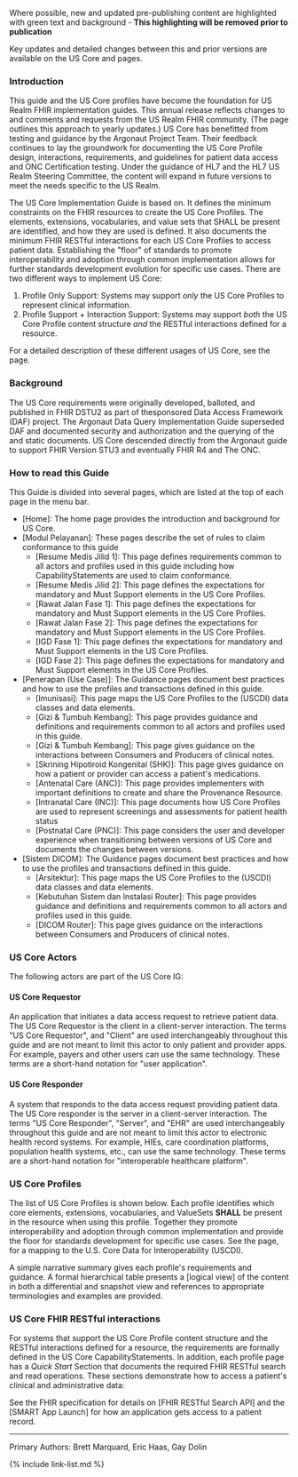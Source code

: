 <!-- {% include note-to-balloters.md %}  -->

Where possible, new and updated pre-publishing content are highlighted with green text and background - **This highlighting will be removed prior to publication**

Key updates and detailed changes between this and prior versions are available on the US Core and pages.

### Introduction

This guide and the US Core profiles have become the foundation for US Realm FHIR implementation guides. This annual release reflects changes to and comments and requests from the US Realm FHIR community. (The page outlines this approach to yearly updates.)  US Core has benefitted from testing and guidance by the Argonaut Project Team. Their feedback continues to lay the groundwork for documenting the US Core Profile design, interactions, requirements, and guidelines for patient data access and ONC Certification testing. Under the guidance of HL7 and the HL7 US Realm Steering Committee, the content will expand in future versions to meet the needs specific to the US Realm.

The US Core Implementation Guide is based on. It defines the minimum constraints on the FHIR resources to create the US Core Profiles. The elements, extensions, vocabularies, and value sets that SHALL be present are identified, and how they are used is defined.  It also documents the minimum FHIR RESTful interactions for each US Core Profiles to access patient data. Establishing the "floor" of standards to promote interoperability and adoption through common implementation allows for further standards development evolution for specific use cases. There are two different ways to implement US Core:
1. Profile Only Support: Systems may support *only* the US Core Profiles to represent clinical information.
2. Profile Support + Interaction Support: Systems may support *both* the US Core Profile content structure *and* the RESTful interactions defined for a resource.

For a detailed description of these different usages of US Core, see the page.

### Background

The US Core requirements were originally developed, balloted, and published in FHIR DSTU2 as part of thesponsored Data Access Framework (DAF) project. The Argonaut Data Query Implementation Guide superseded DAF and documented security and authorization and the querying of the and static documents. US Core descended directly from the Argonaut guide to support FHIR Version STU3 and eventually FHIR R4 and The ONC.

### How to read this Guide

This Guide is divided into several pages, which are listed at the top of each page in the menu bar.
- [Home]\: The home page provides the introduction and background for US Core.
- [Modul Pelayanan]\: These pages describe the set of rules to claim conformance to this guide
  - [Resume Medis Jilid 1]\: This page defines requirements common to all actors and profiles used in this guide including how CapabilityStatements are used to claim conformance.
  - [Resume Medis Jilid 2]\: This page defines the expectations for mandatory and Must Support elements in the US Core Profiles.
  - [Rawat Jalan Fase 1]\: This page defines the expectations for mandatory and Must Support elements in the US Core Profiles.
  - [Rawat Jalan Fase 2]\: This page defines the expectations for mandatory and Must Support elements in the US Core Profiles.
  - [IGD Fase 1]\: This page defines the expectations for mandatory and Must Support elements in the US Core Profiles.
  - [IGD Fase 2]\: This page defines the expectations for mandatory and Must Support elements in the US Core Profiles.
- [Penerapan (Use Case)]\: The Guidance pages document best practices and how to use the profiles and transactions defined in this guide.
  - [Imunisasi]\: This page maps the US Core Profiles to the (USCDI) data classes and data elements.
  - [Gizi & Tumbuh Kembang]\: This page provides guidance and definitions and requirements common to all actors and profiles used in this guide.
  - [Gizi & Tumbuh Kembang]\: This page gives guidance on the interactions between Consumers and Producers of clinical notes.
  - [Skrining Hipotiroid Kongenital (SHK)]\: This page gives guidance on how a patient or provider can access a patient's medications.
  - [Antenatal Care (ANC)]\: This page provides implementers with important definitions to create and share the Provenance Resource.
  - [Intranatal Care (INC)]\: This page documents how US Core Profiles are used to represent screenings and assessments for patient health status
  - [Postnatal Care (PNC)]\: This page considers the user and developer experience when transitioning between versions of US Core and documents the changes between versions.
- [Sistem DICOM]\: The Guidance pages document best practices and how to use the profiles and transactions defined in this guide.
  - [Arsitektur]\: This page maps the US Core Profiles to the (USCDI) data classes and data elements.
  - [Kebutuhan Sistem dan Instalasi Router]\: This page provides guidance and definitions and requirements common to all actors and profiles used in this guide.
  - [DICOM Router]\: This page gives guidance on the interactions between Consumers and Producers of clinical notes.

### US Core Actors

The following actors are part of the US Core IG:

#### US Core Requestor
An application that initiates a data access request to retrieve patient data. The US Core Requestor is the client in a client-server interaction. The terms "US Core Requestor", and "Client" are used interchangeably throughout this guide and are not meant to limit this actor to only patient and provider apps. For example, payers and other users can use the same technology. These terms are a short-hand notation for "user application".

#### US Core Responder
A system that responds to the data access request providing patient data. The US Core responder is the server in a client-server interaction. The terms "US Core Responder", "Server",  and "EHR" are used interchangeably throughout this guide and are not meant to limit this actor to electronic health record systems. For example, HIEs, care coordination platforms, population health systems, etc., can use the same technology. These terms are a short-hand notation for "interoperable healthcare platform".

### US Core Profiles

The list of US Core Profiles is shown below. Each profile identifies which core elements, extensions, vocabularies, and ValueSets **SHALL** be present in the resource when using this profile. Together they promote interoperability and adoption through common implementation and provide the floor for standards development for specific use cases. See the page, for a mapping to the U.S. Core Data for Interoperability (USCDI).

A simple narrative summary gives each profile's requirements and guidance. A formal hierarchical table presents a [logical view] of the content in both a differential and snapshot view and references to appropriate terminologies and examples are provided.

<!-- ================================================ -->
<!--  use this line to include an autogenerated list of all profiles
 remove it if you would like to hand generate it -->

<!-- ================================================ -->

### US Core FHIR RESTful interactions

For systems that support the US Core Profile content structure and the RESTful interactions defined for a resource, the requirements are formally defined in the US Core CapabilityStatements. In addition, each profile page has a *Quick Start* Section that documents the required FHIR RESTful search and read operations. These sections demonstrate how to access a patient's clinical and administrative data:


See the FHIR specification for details on [FHIR RESTful Search API] and the [SMART App Launch] for how an application gets access to a patient record.

---

Primary Authors: Brett Marquard, Eric Haas, Gay Dolin

{% include link-list.md %}